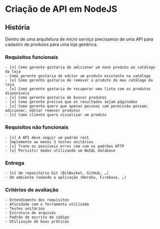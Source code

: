 # Criação de API em NodeJS

## História
Dentro de uma arquitetura de micro serviço precisamos de uma API para cadastro de produtos para uma loja genérica.

### Requisitos funcionais
	- [x] Como gerente gostaria de adicionar um novo produto ao catálogo da loja
	- Como gerente gostaria de editar um produto existente no catálogo
	- [x] Como gerente gostaria de remover o produto do meu catálogo da loja
	- [x] Como gerente gostaria de recuperar uma lista com os produtos disponíveis
	- [x] Como gerente gostaria de buscar produtos
	- [x] Como gerente preciso que os resultados sejam páginados
	- [x] Como gerente quero que apenas pessoas com permissão possam: adicionar, editar remover produtos
	- [x] Como cliente quero visualizar um produto

### Requisitos não funcionais
	- [x] A API deve seguir um padrão rest
	- Implemente ao menos 3 testes unitários
	- [x] Trate os possíveis erros com com os padrões HTTP
	- [x] Persistir dados utilizando um NoSQL database

### Entrega
	- [x] Um repositório Git (BitBucket, GitHub, …)
	- Um ambiente rodando a aplicação (Heroku, Firebase, …)

### Critérios de avaliação
	- Entendimento dos requisitos
	- Afinidade com a ferramenta utilizada
	- Testes unitários
	- Estrutura de arquivos
	- Padrão de escrita do código
	- Utilização de boas práticas

